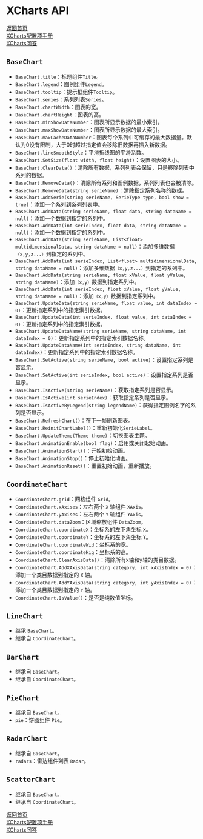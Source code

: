 # XCharts API

[返回首页](../Readme.md)  
[XCharts配置项手册](XCharts配置项手册.md)  
[XCharts问答](XCharts问答.md)

## `BaseChart`

* `BaseChart.title`：标题组件`Title`。
* `BaseChart.legend`：图例组件`Legend`。
* `BaseChart.tooltip`：提示框组件`Tooltip`。
* `BaseChart.series`：系列列表`Series`。
* `BaseChart.chartWidth`：图表的宽。
* `BaseChart.chartHeight`：图表的高。
* `BaseChart.minShowDataNumber`：图表所显示数据的最小索引。
* `BaseChart.maxShowDataNumber`：图表所显示数据的最大索引。
* `BaseChart.maxCacheDataNumber`：图表每个系列中可缓存的最大数据量。默认为0没有限制，大于0时超过指定值会移除旧数据再插入新数据。
* `BaseChart.lineSmoothStyle`：平滑折线图的平滑系数。
* `BaseChart.SetSize(float width, float height)`：设置图表的大小。
* `BaseChart.ClearData()`：清除所有数据，系列列表会保留，只是移除列表中系列的数据。
* `BaseChart.RemoveData()`：清除所有系列和图例数据，系列列表也会被清除。
* `BaseChart.RemoveData(string serieName)`：清除指定系列名称的数据。
* `BaseChart.AddSerie(string serieName, SerieType type, bool show = true)`：添加一个系列到系列列表中。
* `BaseChart.AddData(string serieName, float data, string dataName = null)`：添加一个数据到指定的系列中。
* `BaseChart.AddData(int serieIndex, float data, string dataName = null)`：添加一个数据到指定的系列中。
* `BaseChart.AddData(string serieName, List<float> multidimensionalData, string dataName = null)`：添加多维数据`（x,y,z...）`到指定的系列中。
* `BaseChart.AddData(int serieIndex, List<float> multidimensionalData, string dataName = null)`：添加多维数据`（x,y,z...）`到指定的系列中。
* `BaseChart.AddData(string serieName, float xValue, float yValue, string dataName)`：添加`（x,y）`数据到指定系列中。
* `BaseChart.AddData(int serieIndex, float xValue, float yValue, string dataName = null)`：添加`（x,y）`数据到指定系列中。
* `BaseChart.UpdateData(string serieName, float value, int dataIndex = 0)`：更新指定系列中的指定索引数据。
* `BaseChart.UpdateData(int serieIndex, float value, int dataIndex = 0)`：更新指定系列中的指定索引数据。
* `BaseChart.UpdateDataName(string serieName, string dataName, int dataIndex = 0)`：更新指定系列中的指定索引数据名称。
* `BaseChart.UpdateDataName(int serieIndex, string dataName, int dataIndex)`：更新指定系列中的指定索引数据名称。
* `BaseChart.SetActive(string serieName, bool active)`：设置指定系列是否显示。
* `BaseChart.SetActive(int serieIndex, bool active)`：设置指定系列是否显示。
* `BaseChart.IsActive(string serieName)`：获取指定系列是否显示。
* `BaseChart.IsActive(int serieIndex)`：获取指定系列是否显示。
* `BaseChart.IsActiveByLegend(string legendName)`：获得指定图例名字的系列是否显示。
* `BaseChart.RefreshChart()`：在下一帧刷新图表。
* `BaseChart.ReinitChartLabel()`：重新初始化`SerieLabel`。
* `BaseChart.UpdateTheme(Theme theme)`：切换图表主题。
* `BaseChart.AnimationEnable(bool flag)`：启用或关闭起始动画。
* `BaseChart.AnimationStart()`：开始初始动画。
* `BaseChart.AnimationStop()`：停止初始化动画。
* `BaseChart.AnimationReset()`：重置初始动画，重新播放。

## `CoordinateChart`

* `CoordinateChart.grid`：网格组件 `Grid`。
* `CoordinateChart.xAxises`：左右两个 `X` 轴组件 `XAxis`。
* `CoordinateChart.yAxises`：左右两个 `Y` 轴组件 `YAxis`。
* `CoordinateChart.dataZoom`：区域缩放组件 `DataZoom`。
* `CoordinateChart.coordinateX`：坐标系的左下角坐标 `X`。
* `CoordinateChart.coordinateY`：坐标系的左下角坐标 `Y`。
* `CoordinateChart.coordinateWid`：坐标系的宽。
* `CoordinateChart.coordinateHig`：坐标系的高。
* `CoordinateChart.ClearAxisData()`：清除所有x轴和y轴的类目数据。
* `CoordinateChart.AddXAxisData(string category, int xAxisIndex = 0)`：添加一个类目数据到指定的 `X` 轴。
* `CoordinateChart.AddYAxisData(string category, int yAxisIndex = 0)`：添加一个类目数据到指定的 `Y` 轴。
* `CoordinateChart.IsValue()`：是否是纯数值坐标。

## `LineChart`

* 继承 `BaseChart`。
* 继承自 `CoordinateChart`。

## `BarChart`

* 继承自 `BaseChart`。
* 继承自 `CoordinateChart`。

## `PieChart`

* 继承自 `BaseChart`。
* `pie`：饼图组件 `Pie`。

## `RadarChart`

* 继承自 `BaseChart`。
* `radars`：雷达组件列表 `Radar`。

## `ScatterChart`

* 继承自 `BaseChart`。
* 继承自 `CoordinateChart`。

[返回首页](../Readme.md)  
[XCharts配置项手册](XCharts配置项手册.md)  
[XCharts问答](XCharts问答.md)
